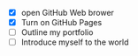 - [x] open GitHub Web brower
- [x] Turn on GitHub Pages
- [ ] Outline my portfolio
- [ ] Introduce myself to the world
